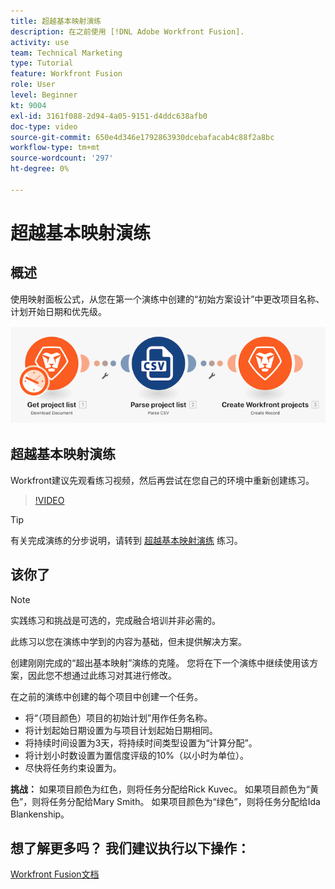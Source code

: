 ```yaml
---
title: 超越基本映射演练
description: 在之前使用 [!DNL Adobe Workfront Fusion].
activity: use
team: Technical Marketing
type: Tutorial
feature: Workfront Fusion
role: User
level: Beginner
kt: 9004
exl-id: 3161f088-2d94-4a05-9151-d4ddc638afb0
doc-type: video
source-git-commit: 650e4d346e1792863930dcebafacab4c88f2a8bc
workflow-type: tm+mt
source-wordcount: '297'
ht-degree: 0%

---
```


# 超越基本映射演练

## 概述

使用映射面板公式，从您在第一个演练中创建的“初始方案设计”中更改项目名称、计划开始日期和优先级。

![融合场景的图像](assets/understand-the-basics-1.png)

## 超越基本映射演练

Workfront建议先观看练习视频，然后再尝试在您自己的环境中重新创建练习。

>[!VIDEO](https://video.tv.adobe.com/v/335264/?quality=12&learn=on)

>[!TIP]
>
>有关完成演练的分步说明，请转到 [超越基本映射演练](https://experienceleague.adobe.com/docs/workfront-learn/tutorials-workfront/fusion/exercises/beyond-basic-mapping.html?lang=en) 练习。

## 该你了

>[!NOTE]
>
>实践练习和挑战是可选的，完成融合培训并非必需的。

此练习以您在演练中学到的内容为基础，但未提供解决方案。

创建刚刚完成的“超出基本映射”演练的克隆。 您将在下一个演练中继续使用该方案，因此您不想通过此练习对其进行修改。

在之前的演练中创建的每个项目中创建一个任务。

* 将“（项目颜色）项目的初始计划”用作任务名称。
* 将计划起始日期设置为与项目计划起始日期相同。
* 将持续时间设置为3天，将持续时间类型设置为“计算分配”。
* 将计划小时数设置为置信度评级的10%（以小时为单位）。
* 尽快将任务约束设置为。

**挑战：** 如果项目颜色为红色，则将任务分配给Rick Kuvec。 如果项目颜色为“黄色”，则将任务分配给Mary Smith。 如果项目颜色为“绿色”，则将任务分配给Ida Blankenship。

## 想了解更多吗？ 我们建议执行以下操作：

[Workfront Fusion文档](https://experienceleague.adobe.com/docs/workfront/using/adobe-workfront-fusion/workfront-fusion-2.html?lang=en)
